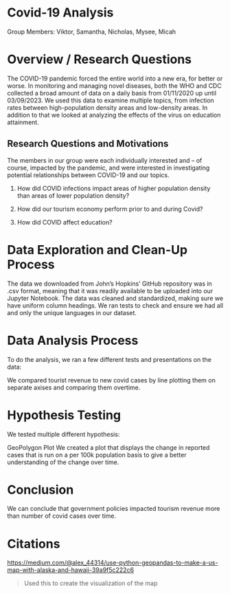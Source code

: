 # Covid-19 Analysis
Group Members: 
Viktor, Samantha, Nicholas, Mysee, Micah

# Overview / Research Questions
The COVID-19 pandemic forced the entire world into a new era, for better or worse. In monitoring and managing novel diseases, both the WHO and CDC collected a broad amount of data on a daily basis from 01/11/2020 up until 03/09/2023. We used this data to examine multiple topics, from infection rates between high-population density areas and low-density areas. In addition to that we looked at analyzing the effects of the virus on education attainment.

## Research Questions and Motivations
The members in our group were each individually interested and – of course, impacted by the pandemic, and were interested in investigating potential relationships between COVID-19 and our topics.

1. How did COVID infections impact areas of higher population density than areas of lower population density?

2. How did our tourism economy perform prior to and during Covid?

3. How did COVID affect education?

# Data Exploration and Clean-Up Process
The data we downloaded from John’s Hopkins’ GitHub repository was in .csv format, meaning that it was readily available to be uploaded into our Jupyter Notebook. The data was cleaned and standardized, making sure we have uniform column headings. We ran tests to check and ensure we had all and only the unique languages in our dataset. 

# Data Analysis Process
To do the analysis, we ran a few different tests and presentations on the data:

We compared tourist revenue to new covid cases by line plotting them on separate axises and comparing them overtime.

# Hypothesis Testing
We tested multiple different hypothesis:

GeoPolygon Plot
We created a plot that displays the change in reported cases that is run on a per 100k population basis to give a better understanding of the change over time. 


# Conclusion


We can conclude that government policies impacted tourism revenue more than number of covid cases over time.

# Citations
https://medium.com/@alex_44314/use-python-geopandas-to-make-a-us-map-with-alaska-and-hawaii-39a9f5c222c6
> Used this to create the visualization of the map
